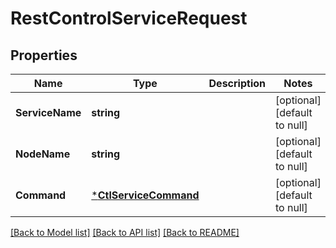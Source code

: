# RestControlServiceRequest

## Properties
Name | Type | Description | Notes
------------ | ------------- | ------------- | -------------
**ServiceName** | **string** |  | [optional] [default to null]
**NodeName** | **string** |  | [optional] [default to null]
**Command** | [***CtlServiceCommand**](ctlServiceCommand.md) |  | [optional] [default to null]

[[Back to Model list]](../../README.md#documentation-for-models) [[Back to API list]](../../README.md#documentation-for-api-endpoints) [[Back to README]](../../README.md)


